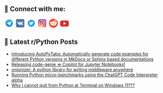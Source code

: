 ## 🔎 Connect with me:
[<img src="https://github.com/bullbesh/bullbesh/blob/main/images/Telegram.png" width="32" height="32" />](https://t.me/bullbesh)
[<img src="https://github.com/bullbesh/bullbesh/blob/main/images/VK.png" width="32" height="32" />](https://vk.com/bullbesh)
[<img src="https://github.com/bullbesh/bullbesh/blob/main/images/Twitter.png" width="32" height="32" />](https://twitter.com/bullbesh1)
[<img src="https://github.com/bullbesh/bullbesh/blob/main/images/Instagram.png" width="32" height="32" />](https://www.instagram.com/bullbesh)
[<img src="https://github.com/bullbesh/bullbesh/blob/main/images/Reddit.png" width="32" height="32" />](https://www.reddit.com/user/bullbesh)
[<img src="https://github.com/bullbesh/bullbesh/blob/main/images/YouTube.png" width="32" height="32" />](https://www.youtube.com/channel/UCtfjRs6uzgq5mfm8S06WTcg)

## 📕 Latest r/Python Posts
<!-- BLOG-POST-LIST:START -->
- [Introducing AutoPyTabs: Automatically generate code examples for different Python versions in MkDocs or Sphinx based documentations](https://www.reddit.com/r/Python/comments/133ndu8/introducing_autopytabs_automatically_generate/)
- [Releasing code-genie =&gt; Copilot for Jupyter Notebooks!](https://www.reddit.com/r/Python/comments/133ln1b/releasing_codegenie_copilot_for_jupyter_notebooks/)
- [onionizer: A python library for writing middleware anywhere](https://www.reddit.com/r/Python/comments/133ll5i/onionizer_a_python_library_for_writing_middleware/)
- [Running Python micro-benchmarks using the ChatGPT Code Interpreter alpha](https://www.reddit.com/r/Python/comments/133k4jk/running_python_microbenchmarks_using_the_chatgpt/)
- [Why I cannot quit from Python at Terminal on Windows 11???](https://www.reddit.com/r/Python/comments/133k3ci/why_i_cannot_quit_from_python_at_terminal_on/)
<!-- BLOG-POST-LIST:END -->
